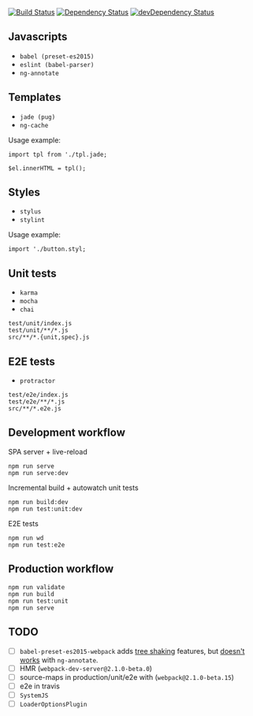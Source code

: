 [![Build Status](https://travis-ci.org/iboozyvoozy/oO.svg)](https://travis-ci.org/iboozyvoozy/oO) [![Dependency Status](https://david-dm.org/iboozyvoozy/oO.svg)](https://david-dm.org/iboozyvoozy/oO) [![devDependency Status](https://david-dm.org/iboozyvoozy/oO/dev-status.svg)](https://david-dm.org/iboozyvoozy/oO#info=devDependencies)

## Javascripts

- `babel (preset-es2015)`
- `eslint (babel-parser)`
- `ng-annotate`

## Templates

- `jade (pug)`
- `ng-cache`

Usage example:

```
import tpl from './tpl.jade;

$el.innerHTML = tpl();
```

## Styles

- `stylus`
- `stylint`

Usage example:

```
import './button.styl;
```

## Unit tests

- `karma`
- `mocha`
- `chai`

```
test/unit/index.js
test/unit/**/*.js
src/**/*.{unit,spec}.js
```

## E2E tests

- `protractor`

```
test/e2e/index.js
test/e2e/**/*.js
src/**/*.e2e.js
```

## Development workflow

SPA server + live-reload

```
npm run serve
npm run serve:dev
```

Incremental build + autowatch unit tests

```
npm run build:dev
npm run test:unit:dev
```

E2E tests

``` 
npm run wd
npm run test:e2e
```

## Production workflow

```
npm run validate 
npm run build 
npm run test:unit
npm run serve
```

## TODO

- [ ] `babel-preset-es2015-webpack` adds [tree shaking](http://www.2ality.com/2015/12/webpack-tree-shaking.html) features, but [doesn't works](https://github.com/olov/ng-annotate/issues/245) with `ng-annotate`.
- [ ] HMR (`webpack-dev-server@2.1.0-beta.0`)
- [ ] source-maps in production/unit/e2e with (`webpack@2.1.0-beta.15`)
- [ ] e2e in travis
- [ ] `SystemJS`
- [ ] `LoaderOptionsPlugin`
